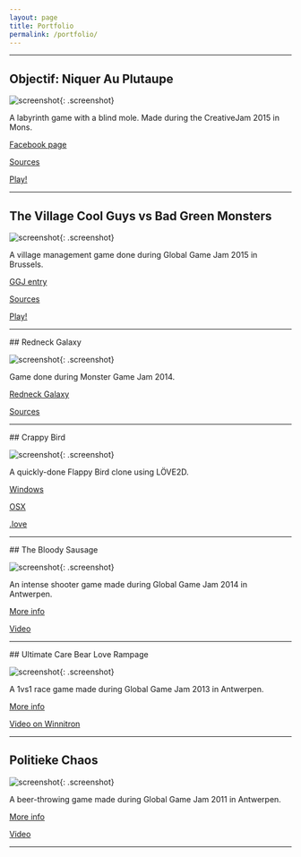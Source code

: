 ```yaml
---
layout: page
title: Portfolio
permalink: /portfolio/
---
```

<hr/>

## Objectif: Niquer Au Plutaupe

![screenshot](https://fbcdn-photos-d-a.akamaihd.net/hphotos-ak-xfp1/t39.2082-0/p528x396/11057025_495335847280867_347725260_n.jpg){: .screenshot}

A labyrinth game with a blind mole. Made during the CreativeJam 2015 in Mons.

[Facebook page](https://www.facebook.com/games/objectifnap/)

[Sources](https://github.com/gogoprog/creativejam2015)

[Play!](https://onap.bitballoon.com/)

<div class="separator"></div>
<hr/>

## The Village Cool Guys vs Bad Green Monsters

![screenshot](http://globalgamejam.org/sites/default/files/styles/game_sidebar__wide/public/game/featured_image/screen_8.png?itok=UkVlrmNa){: .screenshot}

A village management game done during Global Game Jam 2015 in Brussels.

[GGJ entry](http://globalgamejam.org/2015/games/village-cool-guys-vs-bad-green-monsters)

[Sources](https://github.com/gogoprog/ggj15)

[Play!](https://village-cool-guys.bitballoon.com/)

<div class="separator"></div>

<hr/>
## Redneck Galaxy

![screenshot](https://fbcdn-sphotos-f-a.akamaihd.net/hphotos-ak-xap1/v/t1.0-9/10801502_10205553394260510_6364292390281903079_n.jpg?oh=7423526539a2a4470bcbf857c0622e41&oe=55E3663E&__gda__=1441028715_dfcc3f9a5902f851040ba30b0ce0cb0e){: .screenshot}

Game done during Monster Game Jam 2014.

[Redneck Galaxy](http://gogoprog.itch.io/redneck-galaxy)

[Sources](https://github.com/gogoprog/monstergamejam2014)

<div class="separator"></div>

<hr/>
## Crappy Bird

![screenshot](https://scontent-bru.xx.fbcdn.net/hphotos-xaf1/v/t1.0-9/10356327_10205280416036225_5171469955861896943_n.jpg?oh=5b9d8aa7276e775cc0ee389d49a9814e&oe=55994567){: .screenshot}

A quickly-done Flappy Bird clone using LÖVE2D.

[Windows](https://stackmachine.com/games/992d7c6cbd5e1e205893e20a/download/windows)

[OSX](https://stackmachine.com/games/992d7c6cbd5e1e205893e20a/download/osx)

[.love](https://stackmachine.com/games/992d7c6cbd5e1e205893e20a/download/love)

<div class="separator"></div>

<hr/>
## The Bloody Sausage

![screenshot](http://globalgamejam.org/sites/default/files/styles/game_sidebar__wide/public/game/featured_image/the_bloody_sausage_ggj14_0.png?itok=8pKQVzx6){: .screenshot}

An intense shooter game made during Global Game Jam 2014 in Antwerpen.

[More info](http://globalgamejam.org/2014/games/bloody-sausage)

[Video](https://www.youtube.com/watch?v=s_WQbbIQZ6g)

<div class="separator"></div>

<hr/>
## Ultimate Care Bear Love Rampage

![screenshot](http://2013.globalgamejam.org/sites/default/files/styles/large/public/screenshots/2013/UltimateCareBearLoveRampage_1.0.png){: .screenshot}

A 1vs1 race game made during Global Game Jam 2013 in Antwerpen.

[More info](http://2013.globalgamejam.org/2013/ultimate-care-bear-love-rampage)

[Video on Winnitron](https://www.youtube.com/watch?v=CmoNtPJlTA8)

<div class="separator"></div>

<hr/>

## Politieke Chaos

![screenshot](http://archive.globalgamejam.org/sites/default/files/uploads/2011/10400/screenshot.png?1296387186){: .screenshot}

A beer-throwing game made during Global Game Jam 2011 in Antwerpen.

[More info](http://archive.globalgamejam.org/2011/politieke-chaos)

[Video](https://www.youtube.com/watch?v=stlo3FySbL8)

<div class="separator"></div>

<hr/>
